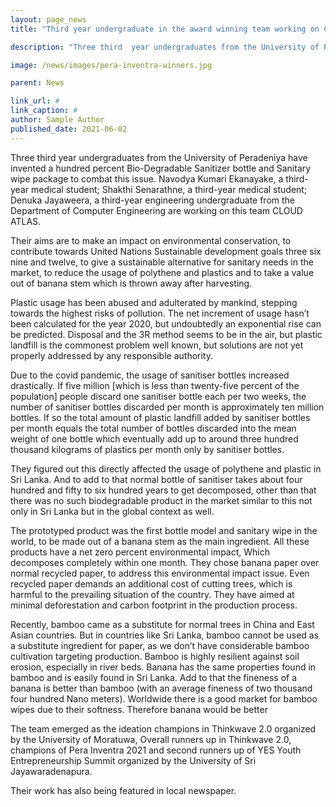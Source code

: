 ```yaml
---
layout: page_news
title: "Third year undergraduate in the award winning team working on Cloud Atlas: an innovative project to build biodegradable sanitary products"

description: "Three third  year undergraduates from the University of Peradeniya have invented a hundred percent Bio-Degradable Sanitizer bottle and Sanitary wipe package to combat this issue. Navodya  Kumari Ekanayake, a third-year medical student; Shakthi Senarathne..."

image: /news/images/pera-inventra-winners.jpg

parent: News

link_url: #
link_caption: #
author: Sample Author
published_date: 2021-06-02
---
```



Three third  year undergraduates from the University of Peradeniya have invented a hundred percent Bio-Degradable Sanitizer bottle and Sanitary wipe package to combat this issue. Navodya  Kumari Ekanayake, a third-year medical student; Shakthi Senarathne, a third-year medical student; Denuka Jayaweera, a third-year engineering undergraduate from the Department of Computer Engineering are working on this team CLOUD ATLAS.

Their aims are to make an impact on environmental conservation, to contribute towards United Nations Sustainable development goals three six nine and twelve, to give a sustainable alternative for sanitary needs in the market, to reduce the usage of polythene and plastics and to take a value out of banana stem which is thrown away after harvesting.

Plastic usage has been abused and adulterated by mankind, stepping towards the highest risks of pollution. The net increment of usage hasn’t been calculated for the year 2020, but undoubtedly an exponential rise can be predicted. Disposal and the 3R method seems to be in the air, but plastic landfill is the commonest problem well known, but solutions are not yet properly addressed by any responsible authority.

Due to the covid pandemic, the usage of sanitiser bottles increased drastically. If five million [which is less than twenty-five percent of the population] people discard one sanitiser bottle each per two weeks, the number of sanitiser bottles discarded per month is approximately ten million bottles. If so the total amount of plastic landfill added by sanitiser bottles per month equals the total number of bottles discarded into the mean weight of one bottle which eventually add up to around three hundred thousand kilograms of plastics per month only by sanitiser bottles.

They figured out this directly affected the usage of polythene and plastic in Sri Lanka. And to add to that normal bottle of sanitiser takes about four hundred and fifty to six hundred years to get decomposed, other than that there was no such biodegradable product in the market similar to this not only in Sri Lanka but in the global context as well.

The prototyped product was the first bottle model and sanitary wipe in the world, to be made out of a banana stem as the main ingredient. All these products have a net zero percent environmental impact, Which decomposes completely within one month. They chose banana paper over normal recycled paper, to address this environmental impact issue. Even recycled paper demands an additional cost of cutting trees, which is harmful to the prevailing situation of the country. They have aimed at minimal deforestation and carbon footprint in the production process.

Recently, bamboo came as a substitute for normal trees in China and East Asian countries. But in countries like Sri Lanka, bamboo cannot be used as a substitute ingredient for paper, as we don’t have considerable bamboo cultivation targeting production. Bamboo is highly resilient against soil erosion, especially in river beds. Banana has the same properties found in bamboo and is easily found in Sri Lanka. Add to that the fineness of a banana is better than bamboo (with an average fineness of two thousand four hundred Nano meters). Worldwide there is a good market for bamboo wipes due to their softness. Therefore banana would be better

The team emerged as the ideation champions in Thinkwave 2.0 organized by the University of Moratuwa, Overall runners up in Thinkwave 2.0, champions of Pera Inventra 2021 and second runners up of YES Youth Entrepreneurship Summit organized by the University of Sri Jayawaradenapura.

Their work has also being featured in local newspaper.
